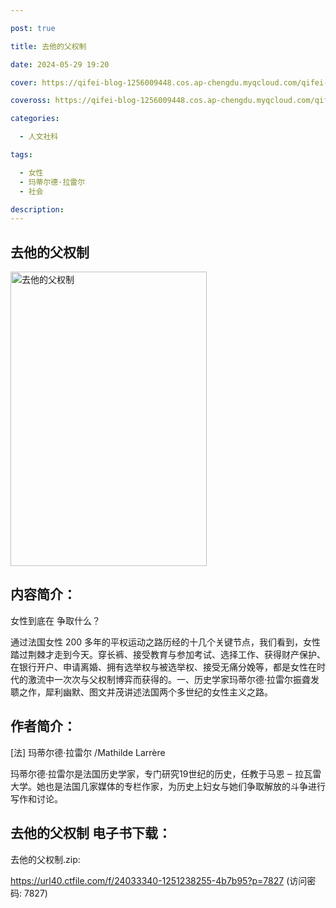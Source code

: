 ```yaml
---

post: true

title: 去他的父权制

date: 2024-05-29 19:20

cover: https://qifei-blog-1256009448.cos.ap-chengdu.myqcloud.com/qifei-blog/650fee9ec458853aef671bee.jpg

coveross: https://qifei-blog-1256009448.cos.ap-chengdu.myqcloud.com/qifei-blog/650fee9ec458853aef671bee.jpg

categories:

  - 人文社科

tags:

  - 女性
  - 玛蒂尔德·拉雷尔
  - 社会

description:
---
```


## 去他的父权制
<img alt="去他的父权制 " class="aligncenter loaded" data-was-processed="true" decoding="async" fetchpriority="high" height="471" src="https://qifei-blog-1256009448.cos.ap-chengdu.myqcloud.com/qifei-blog/650fee9ec458853aef671bee.jpg" style="cursor: zoom-in;" width="314"/>

## 内容简介：

女性到底在 争取什么？

通过法国女性 200 多年的平权运动之路历经的十几个关键节点，我们看到，女性踏过荆棘才走到今天。穿长裤、接受教育与参加考试、选择工作、获得财产保护、在银行开户、申请离婚、拥有选举权与被选举权、接受无痛分娩等，都是女性在时代的激流中一次次与父权制博弈而获得的。一、历史学家玛蒂尔德·拉雷尔振聋发聩之作，犀利幽默、图文并茂讲述法国两个多世纪的女性主义之路。

## 作者简介：

[法] 玛蒂尔德·拉雷尔 /Mathilde Larrère

玛蒂尔德·拉雷尔是法国历史学家，专门研究19世纪的历史，任教于马恩 ‒ 拉瓦雷大学。她也是法国几家媒体的专栏作家，为历史上妇女与她们争取解放的斗争进行写作和讨论。

## 去他的父权制 电子书下载：

去他的父权制.zip: 

https://url40.ctfile.com/f/24033340-1251238255-4b7b95?p=7827 (访问密码: 7827)

